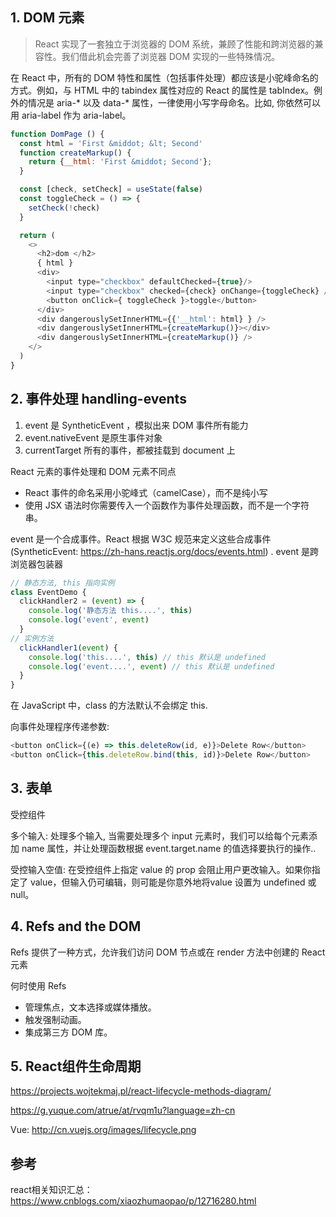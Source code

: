 ## 1. DOM 元素
> React 实现了一套独立于浏览器的 DOM 系统，兼顾了性能和跨浏览器的兼容性。我们借此机会完善了浏览器 DOM 实现的一些特殊情况。

在 React 中，所有的 DOM 特性和属性（包括事件处理）都应该是小驼峰命名的方式。例如，与 HTML 中的 tabindex 属性对应的 React 的属性是 tabIndex。例外的情况是 aria-* 以及 data-* 属性，一律使用小写字母命名。比如, 你依然可以用 aria-label 作为 aria-label。

```javascript
function DomPage () {
  const html = 'First &middot; &lt; Second'
  function createMarkup() {
    return {__html: 'First &middot; Second'};
  }

  const [check, setCheck] = useState(false)
  const toggleCheck = () => {
    setCheck(!check)
  }

  return (
    <>
      <h2>dom </h2>
      { html }
      <div>
        <input type="checkbox" defaultChecked={true}/>
        <input type="checkbox" checked={check} onChange={toggleCheck} />
        <button onClick={ toggleCheck }>toggle</button>
      </div>
      <div dangerouslySetInnerHTML={{'__html': html} } />
      <div dangerouslySetInnerHTML={createMarkup()}></div>
      <div dangerouslySetInnerHTML={createMarkup()} />
    </>
  )
}
```

## 2. 事件处理 handling-events
1. event 是 SyntheticEvent ，模拟出来 DOM 事件所有能力
2. event.nativeEvent 是原生事件对象
3. currentTarget 所有的事件，都被挂载到 document 上

React 元素的事件处理和 DOM 元素不同点
- React 事件的命名采用小驼峰式（camelCase），而不是纯小写
- 使用 JSX 语法时你需要传入一个函数作为事件处理函数，而不是一个字符串。

event 是一个合成事件。React 根据 W3C 规范来定义这些合成事件(SyntheticEvent: https://zh-hans.reactjs.org/docs/events.html) . event 是跨浏览器包装器

```javascript
// 静态方法, this 指向实例
class EventDemo {
  clickHandler2 = (event) => {
    console.log('静态方法 this....', this)
    console.log('event', event)
  }
// 实例方法
  clickHandler1(event) {
    console.log('this....', this) // this 默认是 undefined
    console.log('event....', event) // this 默认是 undefined
  }
}
```

在 JavaScript 中，class 的方法默认不会绑定 this.

向事件处理程序传递参数:
```javascript
<button onClick={(e) => this.deleteRow(id, e)}>Delete Row</button>
<button onClick={this.deleteRow.bind(this, id)}>Delete Row</button>
```

## 3. 表单
受控组件

多个输入:
处理多个输入, 当需要处理多个 input 元素时，我们可以给每个元素添加 name 属性，并让处理函数根据 event.target.name 的值选择要执行的操作..

受控输入空值:
在受控组件上指定 value 的 prop 会阻止用户更改输入。如果你指定了 value，但输入仍可编辑，则可能是你意外地将value 设置为 undefined 或 null。

## 4. Refs and the DOM
Refs 提供了一种方式，允许我们访问 DOM 节点或在 render 方法中创建的 React 元素

何时使用 Refs
- 管理焦点，文本选择或媒体播放。
- 触发强制动画。
- 集成第三方 DOM 库。

## 5. React组件生命周期
https://projects.wojtekmaj.pl/react-lifecycle-methods-diagram/

https://g.yuque.com/atrue/at/rvqm1u?language=zh-cn

Vue:
http://cn.vuejs.org/images/lifecycle.png

## 参考
react相关知识汇总：
https://www.cnblogs.com/xiaozhumaopao/p/12716280.html